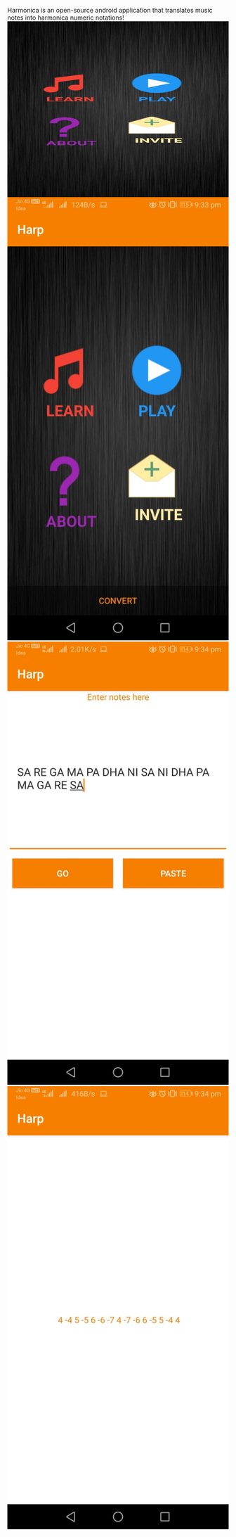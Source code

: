 Harmonica is an open-source android application that translates music notes into harmonica numeric notations!
<img src="1.jpg"
     alt="Harmonica Application"
     style="float: left; margin-right: 10px;"
     height=400 width=600/>
  ![](2.jpg)
   ![](3.jpg)
    ![](4.jpg)
